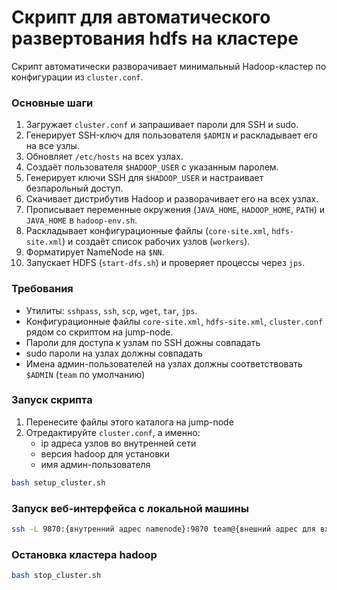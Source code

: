 # Скрипт для автоматического развертования hdfs на кластере

Скрипт автоматически разворачивает минимальный Hadoop-кластер по конфигурации из `cluster.conf`.

### Основные шаги

1. Загружает `cluster.conf` и запрашивает пароли для SSH и sudo.
2. Генерирует SSH-ключ для пользователя `$ADMIN` и раскладывает его на все узлы.
3. Обновляет `/etc/hosts` на всех узлах.
4. Создаёт пользователя `$HADOOP_USER` с указанным паролем.
5. Генерирует ключи SSH для `$HADOOP_USER` и настраивает безпарольный доступ.
6. Скачивает дистрибутив Hadoop и разворачивает его на всех узлах.
7. Прописывает переменные окружения (`JAVA_HOME`, `HADOOP_HOME`, `PATH`) и `JAVA_HOME` в `hadoop-env.sh`.
8. Раскладывает конфигурационные файлы (`core-site.xml`, `hdfs-site.xml`) и создаёт список рабочих узлов (`workers`).
9. Форматирует NameNode на `$NN`.
10. Запускает HDFS (`start-dfs.sh`) и проверяет процессы через `jps`.

### Требования

- Утилиты: `sshpass`, `ssh`, `scp`, `wget`, `tar`, `jps`.
- Конфигурационные файлы `core-site.xml`, `hdfs-site.xml`, `cluster.conf` рядом со скриптом на jump-node.
- Пароли для доступа к узлам по SSH дожны совпадать
- sudo пароли на узлах должны совпадать
- Имена админ-пользователей на узлах должны соответствовать `$ADMIN` (`team` по умолчанию)

### Запуск скрипта

1) Перенесите файлы этого каталога на jump-node
2) Отредактируйте `cluster.conf`, а именно:
    - ip адреса узлов во внутренней сети
    - версия hadoop для установки
    - имя админ-пользователя

```bash
bash setup_cluster.sh
```

### Запуск веб-интерфейса с локальной машины

```bash
ssh -L 9870:{внутренний адрес namenode}:9870 team@{внешний адрес для входа}
```

### Остановка кластера hadoop

```bash
bash stop_cluster.sh
```
